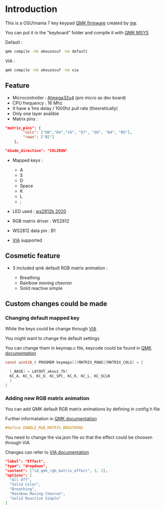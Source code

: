 # Introduction

This is a OSU!mania 7 key keypad [QMK firmware](https://github.com/qmk/qmk_firmware) created by [me](https://www.youtube.com/channel/UCfn845tEa2im_Ps_k-prNCw).

You can put it in the "keyboard" folder and compile it with [QMK MSYS](https://msys.qmk.fm/)

Default :

```cmd
qmk compile -kb akouzosu7 -km default
```

VIA :

```cmd
qmk compile -kb akouzosu7 -km via
```

## Feature

- Microcontroller : [Atmega32u4](https://www.alldatasheet.com/datasheet-pdf/pdf/241057/ATMEL/ATMEGA32U4.html) (pro micro as dev board)
- CPU frequency : 16 Mhz
- It have a 1ms delay / 1000hz pull rate (theoretically)
- Only one layer avalible
- Matrix pins :

```json
"matrix_pins": {
        "cols": ["D0","D4","C6", "D7", "E6", "B4", "B5"],
        "rows": ["B2"]
    },

"diode_direction": "COL2ROW"
```

- Mapped keys :
  - A
  - S
  - D
  - Space
  - K
  - L
  - ;

- LED used : [ws2812b 2020](https://www.alldatasheet.com/datasheet-pdf/pdf/1134522/WORLDSEMI/WS2812B-2020.html)
- RGB matrix driver : WS2812
- WS2812 data pin : B1
- [VIA](https://usevia.app) supported

## Cosmetic feature

- 3 included qmk default RGB matrix animation :
  
  - Breathing
  - Rainbow moving chevron
  - Solid reactive simple

## Custom changes could be made

### Changing default mapped key

While the keys could be change through [VIA](https://usevia.app)

You might want to change the default settings

You can change them in keymap.c file, keycode could be found in [QMK documentation](https://docs.qmk.fm/keycodes_basic)

```C
const uint16_t PROGMEM keymaps[][MATRIX_ROWS][MATRIX_COLS] = {

  [_BASE] = LAYOUT_akouz_7k(
  KC_A, KC_S, KC_D, KC_SPC, KC_K, KC_L, KC_SCLN
  )
}
```

### Adding new RGB matrix animation

You can add QMK default RGB matrix animations by defining in config.h file

Further informatation in [QMK documentation](https://docs.qmk.fm/features/rgb_matrix)

```h
#define ENABLE_RGB_MATRIX_BREATHING
```

You need to change the via.json file so that the effect could be choosen through VIA

Changes can refer to [VIA documentation](https://www.caniusevia.com/docs/built_in_menus)

```json
"label": "Effect",
"type": "dropdown",
"content": ["id_qmk_rgb_matrix_effect", 3, 2],
"options": [
  "All Off",
  "Solid Color",
  "Breathing",
  "Rainbow Moving Chevron",
  "Solid Reactive Simple"
]
```
